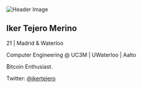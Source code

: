 ![Header Image](https://i.imgur.com/IY6kheb.png)
## Iker Tejero Merino

21 | Madrid & Waterloo

Computer Engineering @ UC3M | UWaterloo | Aalto

₿itcoin Enthusiast.

Twitter: [@ikertejero](https://twitter.com/ikertejero)
